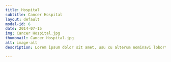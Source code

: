 ```yaml
---
title: Hospital
subtitle: Cancer Hospital
layout: default
modal-id: 6
date: 2014-07-15
img: Cancer Hospital.jpg
thumbnail: Cancer Hospital.jpg
alt: image-alt
description: Lorem ipsum dolor sit amet, usu cu alterum nominavi lobortis. At duo novum diceret. Tantas apeirian vix et, usu sanctus postulant inciderint ut, populo diceret necessitatibus in vim. Cu eum dicam feugiat noluisse.

---
```

